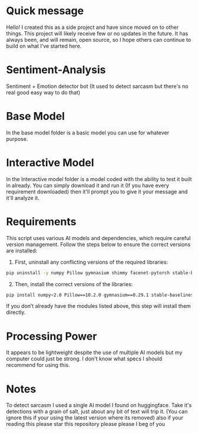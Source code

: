# Quick message
Hello! I created this as a side project and have since moved on to other things. This project will likely receive few or no updates in the future. It has always been, and will remain, open source, so I hope others can continue to build on what I’ve started here.
# Sentiment-Analysis
Sentiment + Emotion detector bot (It used to detect sarcasm but there's no real good easy way to do that)
# Base Model
In the base model folder is a basic model you can use for whatever purpose.
# Interactive Model
In the Interactive model folder is a model coded with the ability to test it built in already. You can simply download it and run it (If you have every requirement downloaded) then it'll prompt you to give it your message and it'll analyze it.

# Requirements

This script uses various AI models and dependencies, which require careful version management. Follow the steps below to ensure the correct versions are installed:

1. First, uninstall any conflicting versions of the required libraries:

```bash
pip uninstall -y numpy Pillow gymnasium shimmy facenet-pytorch stable-baselines3 torch torchaudio
```

2. Then, install the correct versions of the libraries:

```bash
pip install numpy<2.0 Pillow==10.2.0 gymnasium==0.29.1 stable-baselines3==2.3.2 shimmy==1.0.0 torch==2.2.0 torchaudio==2.2.0 facenet-pytorch==2.6.0
```

If you don’t already have the modules listed above, this step will install them directly.
# Processing Power
It appears to be lightweight despite the use of multiple AI models but my computer could just be strong. I don't know what specs I should recommend for using this.
# Notes
To detect sarcasm I used a single AI model I found on huggingface. Take it's detections with a grain of salt, just about any bit of text will trip it. (You can ignore this if your using the latest version where its removed) also if your reading this please star this repository please please I beg of you
